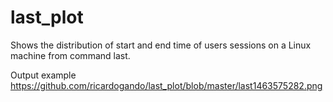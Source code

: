 # last_plot
Shows the distribution of start and end time of users sessions on a Linux machine from command last.

Output example
https://github.com/ricardogando/last_plot/blob/master/last1463575282.png
